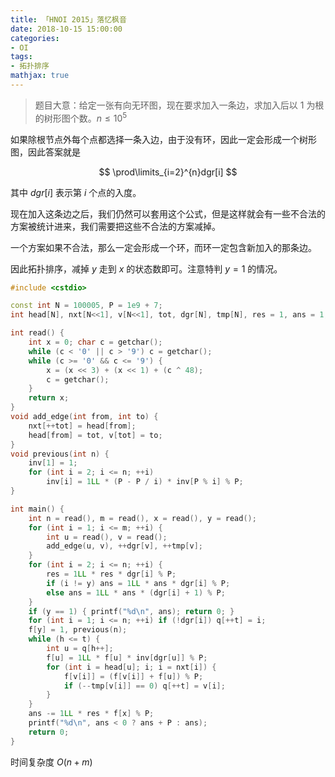 ```yaml
---
title: 「HNOI 2015」落忆枫音
date: 2018-10-15 15:00:00
categories:
- OI
tags:
- 拓扑排序
mathjax: true
---
```


> 题目大意：给定一张有向无环图，现在要求加入一条边，求加入后以 $1$ 为根的树形图个数。$n \leq 10^5$

如果除根节点外每个点都选择一条入边，由于没有环，因此一定会形成一个树形图，因此答案就是

$$
\prod\limits_{i=2}^{n}dgr[i]
$$

其中 $dgr[i]$ 表示第 $i$ 个点的入度。

现在加入这条边之后，我们仍然可以套用这个公式，但是这样就会有一些不合法的方案被统计进来，我们需要把这些不合法的方案减掉。

一个方案如果不合法，那么一定会形成一个环，而环一定包含新加入的那条边。

因此拓扑排序，减掉 $y$ 走到 $x$ 的状态数即可。注意特判 $y=1$ 的情况。

```c++
#include <cstdio>

const int N = 100005, P = 1e9 + 7;
int head[N], nxt[N<<1], v[N<<1], tot, dgr[N], tmp[N], res = 1, ans = 1, f[N], q[N], h = 1, t, inv[N];

int read() {
    int x = 0; char c = getchar();
    while (c < '0' || c > '9') c = getchar();
    while (c >= '0' && c <= '9') {
        x = (x << 3) + (x << 1) + (c ^ 48);
        c = getchar();
    }
    return x;
}
void add_edge(int from, int to) {
    nxt[++tot] = head[from];
    head[from] = tot, v[tot] = to;
}
void previous(int n) {
    inv[1] = 1;
    for (int i = 2; i <= n; ++i)
        inv[i] = 1LL * (P - P / i) * inv[P % i] % P;
}

int main() {
    int n = read(), m = read(), x = read(), y = read();
    for (int i = 1; i <= m; ++i) {
        int u = read(), v = read();
        add_edge(u, v), ++dgr[v], ++tmp[v];
    }
    for (int i = 2; i <= n; ++i) {
        res = 1LL * res * dgr[i] % P;
        if (i != y) ans = 1LL * ans * dgr[i] % P;
        else ans = 1LL * ans * (dgr[i] + 1) % P;
    }
    if (y == 1) { printf("%d\n", ans); return 0; }
    for (int i = 1; i <= n; ++i) if (!dgr[i]) q[++t] = i;
    f[y] = 1, previous(n);
    while (h <= t) {
        int u = q[h++];
        f[u] = 1LL * f[u] * inv[dgr[u]] % P;
        for (int i = head[u]; i; i = nxt[i]) {
            f[v[i]] = (f[v[i]] + f[u]) % P;
            if (--tmp[v[i]] == 0) q[++t] = v[i];
        }
    }
    ans -= 1LL * res * f[x] % P;
    printf("%d\n", ans < 0 ? ans + P : ans);
    return 0;
}
```

时间复杂度 $O(n+m)$
